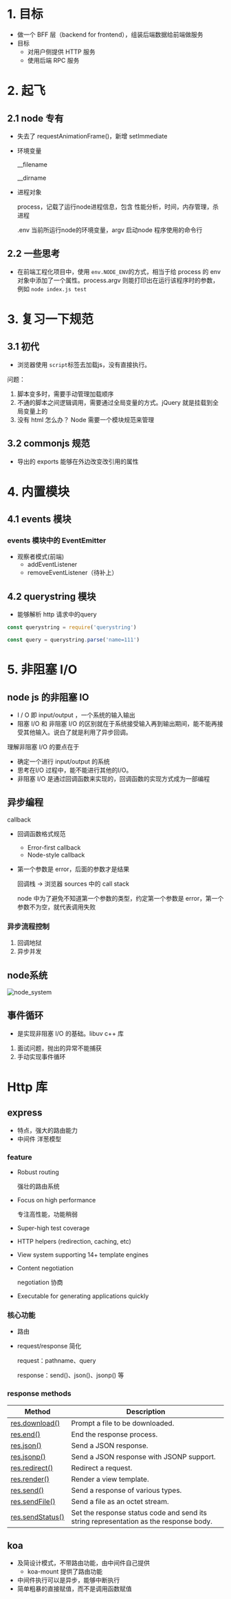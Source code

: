 # 1. 目标

* 做一个 BFF 层（backend for frontend），组装后端数据给前端做服务
* 目标
  * 对用户侧提供 HTTP 服务
  * 使用后端 RPC 服务

# 2. 起飞

## 2.1 node 专有

* 失去了 requestAnimationFrame()，新增 setImmediate

* 环境变量

  __filename

  __dirname

* 进程对象

  process，记载了运行node进程信息，包含 性能分析，时间，内存管理，杀进程

  .env 当前所运行node的环境变量，argv 启动node 程序使用的命令行

## 2.2 一些思考

* 在前端工程化项目中，使用 `env.NODE_ENV`的方式，相当于给 process 的 env 对象中添加了一个属性。process.argv 则能打印出在运行该程序时的参数，例如 `node index.js test`



# 3. 复习一下规范

## 3.1 初代

* 浏览器使用 `script`标签去加载js，没有直接执行。

问题：

1. 脚本变多时，需要手动管理加载顺序
2. 不通的脚本之间逻辑调用，需要通过全局变量的方式。jQuery 就是挂载到全局变量上的
3. 没有 html 怎么办？ Node 需要一个模块规范来管理

## 3.2 commonjs 规范

* 导出的 exports 能够在外边改变改引用的属性

# 4. 内置模块

## 4.1 events 模块

### events 模块中的 EventEmitter

* 观察者模式(前端)
  * addEventListener
  * removeEventListener（待补上）

## 4.2 querystring 模块

* 能够解析 http 请求中的query

```js
const querystring = require('querystring')

const query = querystring.parse('name=111')
```



# 5. 非阻塞 I/O

## node js 的非阻塞 IO

* I / O 即 input/output ，一个系统的输入输出
* 阻塞 I/O 和 非阻塞 I/O 的区别就在于系统接受输入再到输出期间，能不能再接受其他输入。说白了就是利用了异步回调。

理解非阻塞 I/O 的要点在于

* 确定一个进行 input/output 的系统
* 思考在I/O 过程中，能不能进行其他的I/O。
* 非阻塞 I/O 是通过回调函数来实现的，回调函数的实现方式成为一部编程

## 异步编程

callback

* 回调函数格式规范
  * Error-first callback
  * Node-style callback
  
* 第一个参数是 error，后面的参数才是结果

  回调栈 -> 浏览器 sources 中的 call stack 

  node 中为了避免不知道第一个参数的类型，约定第一个参数是 error，第一个参数不为空，就代表调用失败

### 异步流程控制

1. 回调地狱
2. 异步并发

## node系统



![node_system](./img/node_system.png)

## 事件循环

* 是实现非阻塞 I/O 的基础。libuv c++ 库

1. 面试问题，抛出的异常不能捕获
2. 手动实现事件循环

# Http 库

## express

* 特点，强大的路由能力
* 中间件 洋葱模型

### feature

- Robust routing

  强壮的路由系统

- Focus on high performance

  专注高性能，功能稍弱

- Super-high test coverage

  

- HTTP helpers (redirection, caching, etc)

- View system supporting 14+ template engines

- Content negotiation

  negotiation 协商

- Executable for generating applications quickly

### 核心功能

* 路由

* request/response 简化

  request：pathname、query

  response：send()、json()、jsonp() 等

### response methods

| Method                                                       | Description                                                  |
| ------------------------------------------------------------ | ------------------------------------------------------------ |
| [res.download()](http://expressjs.com/en/4x/api.html#res.download) | Prompt a file to be downloaded.                              |
| [res.end()](http://expressjs.com/en/4x/api.html#res.end)     | End the response process.                                    |
| [res.json()](http://expressjs.com/en/4x/api.html#res.json)   | Send a JSON response.                                        |
| [res.jsonp()](http://expressjs.com/en/4x/api.html#res.jsonp) | Send a JSON response with JSONP support.                     |
| [res.redirect()](http://expressjs.com/en/4x/api.html#res.redirect) | Redirect a request.                                          |
| [res.render()](http://expressjs.com/en/4x/api.html#res.render) | Render a view template.                                      |
| [res.send()](http://expressjs.com/en/4x/api.html#res.send)   | Send a response of various types.                            |
| [res.sendFile()](http://expressjs.com/en/4x/api.html#res.sendFile) | Send a file as an octet stream.                              |
| [res.sendStatus()](http://expressjs.com/en/4x/api.html#res.sendStatus) | Set the response status code and send its string representation as the response body. |

## koa

* 及简设计模式，不带路由功能，由中间件自己提供
  * koa-mount 提供了路由功能
* 中间件执行可以是异步，能够中断执行
* 简单粗暴的直接赋值，而不是调用函数赋值

